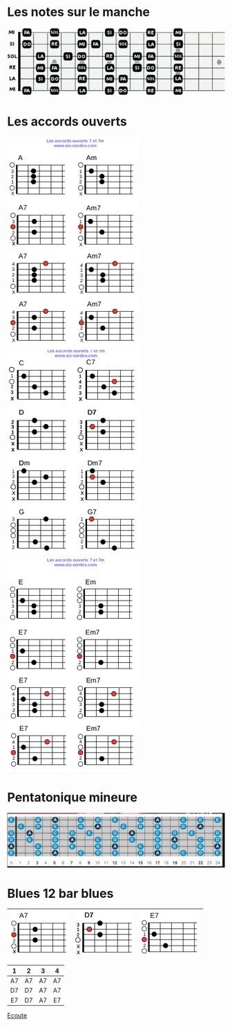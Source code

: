 # Les notes sur le manche

![](images/note_guitare.png)

# Les accords ouverts
![](images/Accords_A.png)
![](images/Accords_CDG.png)
![](images/Accords_E.png)

# Pentatonique mineure
![](images/pentatonique_mineure.png)

# Blues 12 bar blues 
|![](images/A7.png)|![](images/D7.png)|![](images/E7.png)|
| :--: | :--: | :--: |

|1|2|3|4|
| :--: | :--: | :--: | :--: |
| A7 | A7 | A7 | A7 |
| D7 | D7 | A7 | A7 |
| E7 | D7 | A7 | E7 |

[Ecoute](media/blues-12-bar-blues.mp3)

